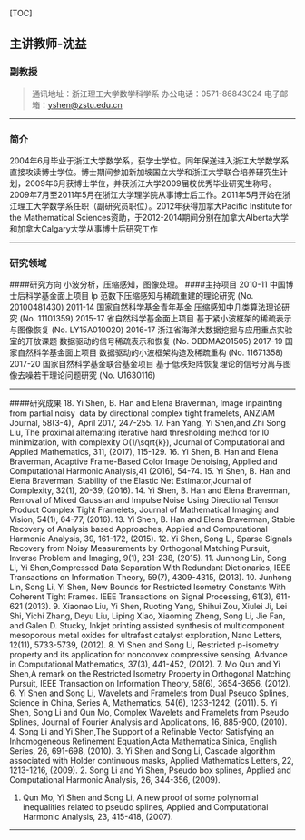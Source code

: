 


[TOC]

## 主讲教师-沈益
### 副教授

>通讯地址：浙江理工大学数学科学系
>办公电话：0571-86843024
>电子邮箱：yshen@zstu.edu.cn

------
### 简介

2004年6月毕业于浙江大学数学系，获学士学位。同年保送进入浙江大学数学系直接攻读博士学位。博士期间参加新加坡国立大学和浙江大学联合培养研究生计划，2009年6月获博士学位，并获浙江大学2009届校优秀毕业研究生称号。2009年7月至2011年5月在浙江大学理学院从事博士后工作。2011年5月开始在浙江理工大学数学系任职（副研究员职位）。2012年获得加拿大Pacific Institute for the Mathematical Sciences资助，于2012-2014期间分别在加拿大Alberta大学和加拿大Calgary大学从事博士后研究工作

------

### 研究领域
####研究方向
小波分析，压缩感知，图像处理。
####主持项目
2010-11 中国博士后科学基金面上项目 
lp 范数下压缩感知与稀疏重建的理论研究 (No. 20100481430)
2011-14 国家自然科学基金青年基金
压缩感知中几类算法理论研究 (No. 11101359) 
2015-17 省自然科学基金面上项目
基于紧小波框架的稀疏表示与图像恢复 (No. LY15A010020) 
2016-17 浙江省海洋大数据挖掘与应用重点实验室的开放课题
数据驱动的信号稀疏表示和恢复 (No. OBDMA201505)
2017-19 国家自然科学基金面上项目
数据驱动的小波框架构造及稀疏重构 (No. 11671358)
2017-20 国家自然科学基金联合基金项目
基于低秩矩阵恢复理论的信号分离与图像去噪若干理论问题研究 (No. U1630116)

------


####研究成果
18. Yi Shen, B. Han and Elena Braverman, Image inpainting from partial noisy  data by directional complex tight framelets, ANZIAM Journal, 58(3-4),  April 2017, 247-255.
17. Fan Yang, Yi Shen,and Zhi Song Liu, The proximal alternating iterative hard thresholding method for l0 minimization, with complexity O(1/\sqrt{k}), Journal of Computational and Applied Mathematics, 311, (2017), 115-129.
16. Yi Shen, B. Han and Elena Braverman, Adaptive Frame-Based Color Image Denoising, Applied and Computational Harmonic Analysis,41 (2016), 54-74.
15. Yi Shen, B. Han and Elena Braverman, Stability of the Elastic Net Estimator,Journal of Complexity, 32(1), 20-39, (2016).
14. Yi Shen, B. Han and Elena Braverman, Removal of Mixed Gaussian and Impulse Noise Using Directional Tensor Product Complex Tight Framelets, Journal of Mathematical Imaging and Vision, 54(1), 64-77, (2016).
13. Yi Shen, B. Han and Elena Braverman, Stable Recovery of Analysis based Approaches, Applied and Computational Harmonic Analysis, 39, 161-172, (2015).
12. Yi Shen, Song Li, Sparse Signals Recovery from Noisy Measurements by Orthogonal Matching Pursuit, Inverse Problem and Imaging, 9(1), 231-238, (2015).
11. Junhong Lin, Song Li, Yi Shen,Compressed Data Separation With Redundant Dictionaries, IEEE Transactions on Information Theory, 59(7), 4309-4315, (2013).
10. Junhong Lin, Song Li, Yi Shen, New Bounds for Restricted Isometry Constants With Coherent Tight Frames. IEEE Transactions on Signal Processing, 61(3), 611-621 (2013).
9. Xiaonao Liu, Yi Shen, Ruoting Yang, Shihui Zou, Xiulei Ji, Lei Shi, Yichi Zhang, Deyu Liu, Liping Xiao, Xiaoming Zheng, Song Li, Jie Fan, and Galen D. Stucky, Inkjet printing assisted synthesis of multicomponent mesoporous metal oxides for ultrafast catalyst exploration, Nano Letters, 12(11), 5733-5739, (2012).
8. Yi Shen and Song Li, Restricted p-isometry property and its application for nonconvex compressive sensing, Advance in Computational Mathematics, 37(3), 441-452, (2012).
7. Mo Qun and Yi Shen,A remark on the Restricted Isometry Property in Orthogonal Matching Pursuit, IEEE Transaction on Information Theory, 58(6), 3654-3656, (2012).
6. Yi Shen and Song Li, Wavelets and Framelets from Dual Pseudo Splines, Science in China, Series A, Mathematics, 54(6), 1233-1242, (2011).
5. Yi Shen, Song Li and Qun Mo, Complex Wavelets and Framelets from Pseudo Splines, Journal of Fourier Analysis and Applications, 16, 885-900, (2010).
4. Song Li and Yi Shen,The Support of a Refinable Vector Satisfying an Inhomogeneous Refinement Equation,Acta Mathematica Sinica, English Series, 26, 691-698, (2010).
3. Yi Shen and Song Li, Cascade algorithm associated with Holder continuous masks, Applied Mathematics Letters, 22, 1213-1216, (2009).
2. Song Li and Yi Shen, Pseudo box splines, Applied and Computational Harmonic Analysis, 26, 344-356, (2009).
1. Qun Mo, Yi Shen and Song Li, A new proof of some polynomial inequalities related to pseudo splines, Applied and Computational Harmonic Analysis, 23, 415-418, (2007).



------

